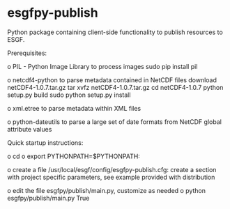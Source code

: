 esgfpy-publish
==============

Python package containing client-side functionality to publish resources to ESGF.

Prerequisites:

o PIL - Python Image Library
	to process images
	sudo pip install pil
	
o netcdf4-python
    to parse metadata contained in NetCDF files
	download netCDF4-1.0.7.tar.gz
	tar xvfz netCDF4-1.0.7.tar.gz
	cd netCDF4-1.0.7
	python setup.py build
	sudo python setup.py install
	
o xml.etree
  to parse metadata within XML files
  
o python-dateutils
  to parse a large set of date formats from NetCDF global attribute values

Quick startup instructions:

o cd <INSTALLATION DIRECTORY>
o export PYTHONPATH=$PYTHONPATH:<INSTALLATION DIRECTORY>

o create a file /usr/local/esgf/config/esgfpy-publish.cfg: 
create a section with project specific parameters, see example provided with distribution

o edit the file esgfpy/publish/main.py, customize as needed
o python esgfpy/publish/main.py True
